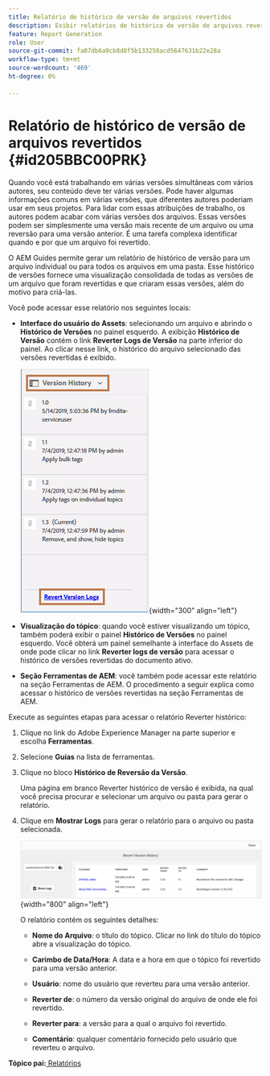 ```yaml
---
title: Relatório de histórico de versão de arquivos revertidos
description: Exibir relatórios de histórico de versão de arquivos revertidos no AEM Guides. Saiba como acessar logs de versão de reversão na interface do usuário do Assets, pré-visualização de tópico e seleção de ferramentas AEM.
feature: Report Generation
role: User
source-git-commit: fa07db6a9cb8d8f5b133258acd5647631b22e28a
workflow-type: tm+mt
source-wordcount: '469'
ht-degree: 0%

---
```


# Relatório de histórico de versão de arquivos revertidos {#id205BBC00PRK}

Quando você está trabalhando em várias versões simultâneas com vários autores, seu conteúdo deve ter várias versões. Pode haver algumas informações comuns em várias versões, que diferentes autores poderiam usar em seus projetos. Para lidar com essas atribuições de trabalho, os autores podem acabar com várias versões dos arquivos. Essas versões podem ser simplesmente uma versão mais recente de um arquivo ou uma reversão para uma versão anterior. É uma tarefa complexa identificar quando e por que um arquivo foi revertido.

O AEM Guides permite gerar um relatório de histórico de versão para um arquivo individual ou para todos os arquivos em uma pasta. Esse histórico de versões fornece uma visualização consolidada de todas as versões de um arquivo que foram revertidas e que criaram essas versões, além do motivo para criá-las.

Você pode acessar esse relatório nos seguintes locais:

- **Interface do usuário do Assets**: selecionando um arquivo e abrindo o **Histórico de Versões** no painel esquerdo. A exibição **Histórico de Versão** contém o link **Reverter Logs de Versão** na parte inferior do painel. Ao clicar nesse link, o histórico do arquivo selecionado das versões revertidas é exibido.

  ![](images/revert-log-from-assets-ui.png){width="300" align="left"}

- **Visualização do tópico**: quando você estiver visualizando um tópico, também poderá exibir o painel **Histórico de Versões** no painel esquerdo. Você obterá um painel semelhante à interface do Assets de onde pode clicar no link **Reverter logs de versão** para acessar o histórico de versões revertidas do documento ativo.

- **Seção Ferramentas de AEM**: você também pode acessar este relatório na seção Ferramentas de AEM. O procedimento a seguir explica como acessar o histórico de versões revertidas na seção Ferramentas de AEM.


Execute as seguintes etapas para acessar o relatório Reverter histórico:

1. Clique no link do Adobe Experience Manager na parte superior e escolha **Ferramentas**.

1. Selecione **Guias** na lista de ferramentas.

1. Clique no bloco **Histórico de Reversão da Versão**.

   Uma página em branco Reverter histórico de versão é exibida, na qual você precisa procurar e selecionar um arquivo ou pasta para gerar o relatório.

1. Clique em **Mostrar Logs** para gerar o relatório para o arquivo ou pasta selecionada.

   ![](images/revert-version-history-report.png){width="800" align="left"}

   O relatório contém os seguintes detalhes:

   - **Nome do Arquivo**: o título do tópico. Clicar no link do título do tópico abre a visualização do tópico.

   - **Carimbo de Data/Hora**: A data e a hora em que o tópico foi revertido para uma versão anterior.

   - **Usuário**: nome do usuário que reverteu para uma versão anterior.

   - **Reverter de**: o número da versão original do arquivo de onde ele foi revertido.

   - **Reverter para**: a versão para a qual o arquivo foi revertido.

   - **Comentário**: qualquer comentário fornecido pelo usuário que reverteu o arquivo.


**Tópico pai:**[ Relatórios](reports-intro.md)
